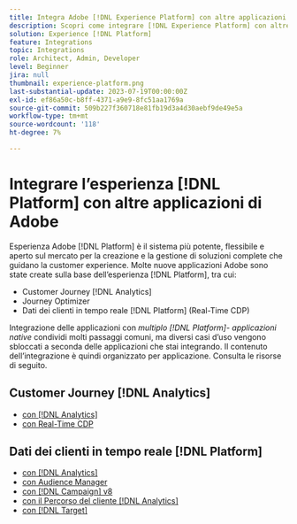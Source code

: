 ```yaml
---
title: Integra Adobe [!DNL Experience Platform] con altre applicazioni di Adobe
description: Scopri come integrare [!DNL Experience Platform] con altre applicazioni di Adobe.
solution: Experience [!DNL Platform]
feature: Integrations
topic: Integrations
role: Architect, Admin, Developer
level: Beginner
jira: null
thumbnail: experience-platform.png
last-substantial-update: 2023-07-19T00:00:00Z
exl-id: ef86a50c-b8ff-4371-a9e9-8fc51aa1769a
source-git-commit: 509b227f360718e81fb19d3a4d30aebf9de49e5a
workflow-type: tm+mt
source-wordcount: '118'
ht-degree: 7%

---
```


# Integrare l’esperienza [!DNL Platform] con altre applicazioni di Adobe

Esperienza Adobe [!DNL Platform] è il sistema più potente, flessibile e aperto sul mercato per la creazione e la gestione di soluzioni complete che guidano la customer experience. Molte nuove applicazioni Adobe sono state create sulla base dell’esperienza [!DNL Platform], tra cui:

* Customer Journey [!DNL Analytics]
* Journey Optimizer
* Dati dei clienti in tempo reale [!DNL Platform] (Real-Time CDP)

Integrazione delle applicazioni con _multiplo [!DNL Platform]- applicazioni native_ condividi molti passaggi comuni, ma diversi casi d’uso vengono sbloccati a seconda delle applicazioni che stai integrando. Il contenuto dell’integrazione è quindi organizzato per applicazione. Consulta le risorse di seguito.


## Customer Journey [!DNL Analytics]

* [con [!DNL Analytics]](../cja/customer-journey-analytics-analytics.md)
* [con Real-Time CDP](../cja/cja-rtcdp.md)

## Dati dei clienti in tempo reale [!DNL Platform]

* [con [!DNL Analytics]](../rtcdp/rtcdp-analytics.md)
* [con Audience Manager](../rtcdp/rtcdp-aam.md)
* [con [!DNL Campaign] v8](../rtcdp/rtcdp-campaign.md)
* [con il Percorso del cliente [!DNL Analytics]](../rtcdp/rtcdp-cja.md)
* [con [!DNL Target]](../rtcdp/rtcdp-target.md)

